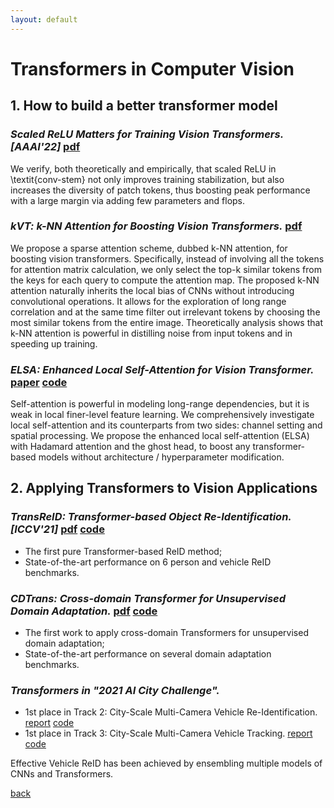 ```yaml
---
layout: default
---
```


# Transformers in Computer Vision


## **1. How to build a better transformer model**


### _Scaled ReLU Matters for Training Vision Transformers.[AAAI'22]_ [pdf](https://arxiv.org/abs/2109.03810) 

We verify, both theoretically and empirically, that scaled ReLU in \textit{conv-stem} not only improves training stabilization, but also increases the diversity of patch tokens, thus boosting peak performance with a large margin via adding few parameters and flops.


### _kVT: k-NN Attention for Boosting Vision Transformers._ [pdf](https://arxiv.org/abs/2106.00515) 

We propose a sparse attention scheme, dubbed k-NN attention, for boosting vision transformers. Specifically, instead of involving all the tokens for attention matrix calculation, we only select the top-k similar tokens from the keys for each query to compute the attention map. The proposed k-NN attention naturally inherits the local bias of CNNs without introducing convolutional operations. It allows for the exploration of long range correlation and at the same time filter out irrelevant tokens by choosing the most similar tokens from the entire image. Theoretically analysis shows that k-NN attention is powerful in distilling noise from input tokens and in speeding up training.


### _ELSA: Enhanced Local Self-Attention for Vision Transformer._ [paper]() [code]()

Self-attention is powerful in modeling long-range dependencies, but it is weak in local finer-level feature learning. We comprehensively investigate local self-attention and its counterparts from two sides: channel setting and spatial processing. We propose the enhanced local self-attention (ELSA) with Hadamard attention and the ghost head, to boost any transformer-based models without architecture / hyperparameter modification.


## **2. Applying Transformers to Vision Applications**


### _TransReID: Transformer-based Object Re-Identification.[ICCV'21]_ [pdf](https://openaccess.thecvf.com/content/ICCV2021/papers/He_TransReID_Transformer-Based_Object_Re-Identification_ICCV_2021_paper.pdf) [code](https://github.com/damo-cv/TransReID) 

*   The first pure Transformer-based ReID method;
*   State-of-the-art performance on 6 person and vehicle ReID benchmarks.


### _CDTrans: Cross-domain Transformer for Unsupervised Domain Adaptation._ [pdf](https://arxiv.org/abs/) [code]()

*   The first work to apply cross-domain Transformers for unsupervised domain adaptation;
*   State-of-the-art performance on several domain adaptation benchmarks.


### _Transformers in "2021 AI City Challenge"._

*   1st place in Track 2: City-Scale Multi-Camera Vehicle Re-Identification. [report](https://github.com/LCFractal/AIC21-MTMC) [code](https://github.com/michuanhaohao/AICITY2021_Track2_DMT)
*   1st place in Track 3: City-Scale Multi-Camera Vehicle Tracking. [report](https://openaccess.thecvf.com/content/CVPR2021W/AICity/papers/Liu_City-Scale_Multi-Camera_Vehicle_Tracking_Guided_by_Crossroad_Zones_CVPRW_2021_paper.pdf) [code](https://github.com/michuanhaohao/AICITY2021_Track2_DMT)

Effective Vehicle ReID has been achieved by ensembling multiple models of CNNs and Transformers. 


[back](./)
